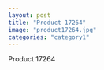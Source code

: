 ```yaml
---
layout: post
title: "Product 17264"
image: "product17264.jpg"
categories: "category1"
---
```

Product 17264

